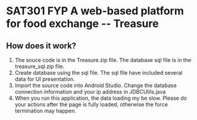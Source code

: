 # SAT301 FYP A web-based platform for food exchange --  Treasure

## How does it work?
1. The souce code is in the Treasure.zip file. The database sql file is in the treasure_sql.zip file.
2. Create database using the sql file. The sql file have included several data for UI presentation.
3. Import the source code into Android Studio. Change the database connection information and your ip address in JDBCUtils.java
4. When you run this application, the data loading my be slow. Please do your actions after the page is fully loaded, otherwise the force termination may happen.

